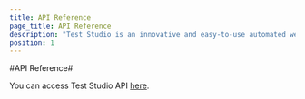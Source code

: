 ```yaml
---
title: API Reference
page_title: API Reference
description: "Test Studio is an innovative and easy-to-use automated web, WPF and load testing solution. Test Studio tests support essential technologies like ASP.NET AJAX, Silverlight, PHP and MVC. HTML5, Testing framework, functional testing, performance testing, load testing, exploratory testing, manual testing."
position: 1
---
```



#API Reference#

You can access Test Studio API <a href="http://docs.telerik.com/teststudio/api" target="_blank">here</a>.

